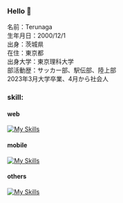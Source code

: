### Hello 👋
<p align="left">
  名前：Terunaga<br>
  生年月日：2000/12/1<br>
  出身：茨城県<br>
  在住：東京都<br>
  出身大学：東京理科大学<br>
  部活動歴：サッカー部、駅伝部、陸上部<br>
  2023年3月大学卒業、4月から社会人
</p>

<h3 align="left">skill:</h3>
<h4 align="left">web</h3>

[![My Skills](https://skillicons.dev/icons?i=js,ts,py,go,html,css,nodejs,express,postman,react,nextjs,flask,sqlite,firebase,vercel,aws)](https://skillicons.dev)

<h4 align="left">mobile</h3>

[![My Skills](https://skillicons.dev/icons?i=react,ts,flutter,dart)](https://skillicons.dev)

<h4 align="left">others</h3>

[![My Skills](https://skillicons.dev/icons?i=lua,raspberrypi,linux,vscode,git,github,md,latex)](https://skillicons.dev)

<!--
**teru12012000/teru12012000** is a ✨ _special_ ✨ repository because its `README.md` (this file) appears on your GitHub profile.

Here are some ideas to get you started:

- 🔭 I’m currently working on ...
- 🌱 I’m currently learning ...
- 👯 I’m looking to collaborate on ...
- 🤔 I’m looking for help with ...
- 💬 Ask me about ...
- 📫 How to reach me: ...
- 😄 Pronouns: ...
- ⚡ Fun fact: ...
-->
